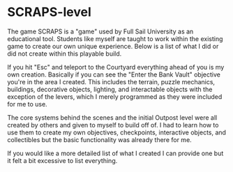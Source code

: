 # SCRAPS-level
The game SCRAPS is a "game" used by Full Sail University as an educational tool. Students like myself are taught to work within the existing game to create our own unique experience. Below is a list of what I did or did not create within this playable build.

If you hit "Esc" and teleport to the Courtyard everything ahead of you is my own creation. Basically if you can see the "Enter the Bank Vault" objective you're in the area I created. This includes the terrain, puzzle mechanics, buildings, decorative objects, lighting, and interactable objects with the exception of the levers, which I merely programmed as they were included for me to use. 

The core systems behind the scenes and the initial Outpost level were all created by others and given to myself to build off of. I had to learn how to use them to create my own objectives, checkpoints, interactive objects, and collectibles but the basic functionality was already there for me.

If you would like a more detailed list of what I created I can provide one but it felt a bit excessive to list everything.
